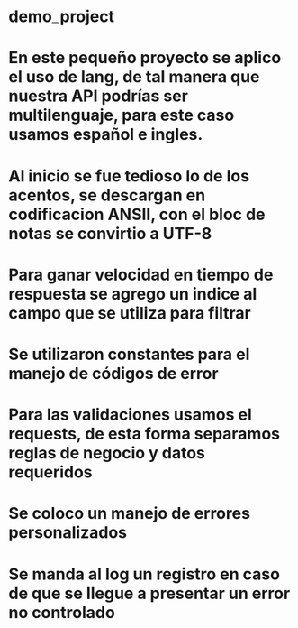 # demo_project

# En este pequeño proyecto se aplico el uso de lang, de tal manera que nuestra API podrías ser multilenguaje, para este caso usamos español e ingles.
# Al inicio se fue tedioso lo de los acentos, se descargan en codificacion ANSII, con el bloc de notas se convirtio a UTF-8
# Para ganar velocidad en tiempo de respuesta se agrego un indice al campo que se utiliza para filtrar
# Se utilizaron constantes para el manejo de códigos de error
# Para las validaciones usamos el requests, de esta forma separamos reglas de negocio y datos requeridos
# Se coloco un manejo de errores personalizados
# Se manda al log un registro en caso de que se llegue a presentar un error no controlado
